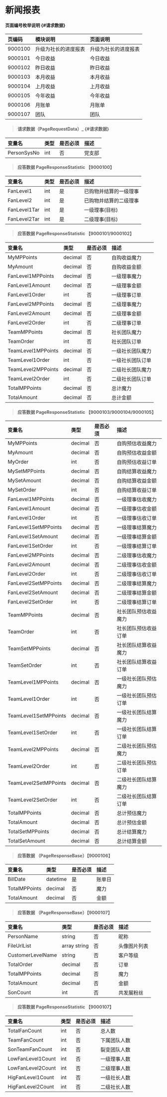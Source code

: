 # 新闻报表

#### 页面编号枚举说明 {#请求数据}

| 页编码 | 模块说明 | 页面说明 |
| :--- | :--- | :--- |
| 9000100 | 升级为社长的进度报表 | 升级为社长的进度报表 |
| 9000101 | 今日收益 | 今日收益 |
| 9000102 | 昨日收益 | 昨日收益 |
| 9000103 | 本月收益 | 本月收益 |
| 9000104 | 上月收益 | 上月收益 |
| 9000105 | 今年收益 | 今年收益 |
| 9000106 | 月账单 | 月账单 |
| 9000107 | 团队 | 团队 |

> #### 请求数据（PageRequestData）\_ {#请求数据}

| 变量名 | 类型 | 是否必须 | 描述 |
| :--- | :--- | :--- | :--- |
| PersonSysNo | int | 否 | 党支部 |

> #### 应答数据 PageResponseStatistic 【9000100】

| 变量名 | 类型 | 是否必须 | 描述 |
| :--- | :--- | :--- | :--- |
| FanLevel1 | int | 是 | 已购物并结算的一级理事 |
| FanLevel2 | int | 是 | 已购物并结算的二级理事 |
| FanLevel1Tar | int | 是 | 一级理事\(目标\) |
| FanLevel2Tar | int | 是 | 二级理事\(目标\) |

> #### 应答数据 PageResponseStatistic 【9000101/9000102】

| 变量名 | 类型 | 是否必须 | 描述 |
| :--- | :--- | :--- | :--- |
| MyMPPoints | decimal | 否 | 自购收益魔力 |
| MyAmount | decimal | 否 | 自购收益金额 |
| FanLevel1MPPoints | decimal | 否 | 一级理事魔力 |
| FanLevel1Amount | decimal | 否 | 一级理事金额 |
| FanLevel1Order | int | 否 | 一级理事订单 |
| FanLevel2MPPoints | decimal | 否 | 二级理事魔力 |
| FanLevel2Amount | decimal | 否 | 二级理事金额 |
| FanLevel2Order | int | 否 | 二级理事订单 |
| TeamMPPoints | decimal | 否 | 社长团队魔力 |
| TeamOrder | int | 否 | 社长团队订单 |
| TeamLevel1MPPoints | decimal | 否 | 一级社长团队魔力 |
| TeamLevel1Order | int | 否 | 一级社长团队订单 |
| TeamLevel2MPPoints | decimal | 否 | 二级社长团队魔力 |
| TeamLevel2Order | int | 否 | 二级社长团队订单 |
| TotalMPPoints | decimal | 否 | 总计魔力 |
| TotalAmount | decimal | 否 | 总计金额 |

> #### 应答数据 PageResponseStatistic 【9000103/9000104/9000105】

| 变量名 | 类型 | 是否必须 | 描述 |
| :--- | :--- | :--- | :--- |
| MyMPPoints | decimal | 否 | 自购预估收益魔力 |
| MyAmount | decimal | 否 | 自购预估收益金额 |
| MyOrder | int | 否 | 自购预估收益订单 |
| MySetMPPoints | decimal | 否 | 自购结算收益魔力 |
| MySetAmount | decimal | 否 | 自购结算收益金额 |
| MySetOrder | int | 否 | 自购结算收益订单 |
| FanLevel1MPPoints | decimal | 否 | 一级理事估收魔力 |
| FanLevel1Amount | decimal | 否 | 一级理事估收金额 |
| FanLevel1Order | int | 否 | 一级理事估收订单 |
| FanLevel1SetMPPoints | decimal | 否 | 一级理事结算魔力 |
| FanLevel1SetAmount | decimal | 否 | 一级理事结算金额 |
| FanLevel1SetOrder | int | 否 | 一级理事结算订单 |
| FanLevel2MPPoints | decimal | 否 | 二级理事估收魔力 |
| FanLevel2Amount | decimal | 否 | 二级理事估收金额 |
| FanLevel2Order | int | 否 | 二级理事估收订单 |
| FanLevel2SetMPPoints | decimal | 否 | 二级理事结算魔力 |
| FanLevel2SetAmount | decimal | 否 | 二级理事结算金额 |
| FanLevel2SetOrder | int | 否 | 二级理事结算订单 |
| TeamMPPoints | decimal | 否 | 社长团队预估收益魔力 |
| TeamOrder | int | 否 | 社长团队预估收益订单 |
| TeamSetMPPoints | decimal | 否 | 社长团队结算收益魔力 |
| TeamSetOrder | int | 否 | 社长团队结算收益订单 |
| TeamLevel1MPPoints | decimal | 否 | 一级社长团队预估魔力 |
| TeamLevel1Order | int | 否 | 一级社长团队预估订单 |
| TeamLevel1SetMPPoints | decimal | 否 | 一级社长团队结算魔力 |
| TeamLevel1SetOrder | int | 否 | 一级社长团队结算订单 |
| TeamLevel2MPPoints | decimal | 否 | 二级社长团队预估魔力 |
| TeamLevel2Order | int | 否 | 二级社长团队预估订单 |
| TeamLevel2SetMPPoints | decimal | 否 | 二级社长团队结算魔力 |
| TeamLevel2SetOrder | int | 否 | 二级社长团队结算订单 |
| TotalMPPoints | decimal | 否 | 总计预估魔力 |
| TotalAmount | decimal | 否 | 总计预估金额 |
| TotalSetMPPoints | decimal | 否 | 总计结算魔力 |
| TotalSetAmount | decimal | 否 | 总计结算金额 |


> #### 应答数据 （PageResponseBase）【9000106】

| 变量名 | 类型 | 是否必须 | 描述 |
| :--- | :--- | :--- | :--- |
| BillDate| datetime| 是 | 账单日|
| TotalMPPoints | decimal | 否 | 魔力 |
| TotalAmount | decimal | 否 | 金额 |

> #### 应答数据 （PageResponseBase）【9000107】

| 变量名 | 类型 | 是否必须 | 描述 |
| :--- | :--- | :--- | :--- |
| PersonName | string | 否 | 昵称 |
| FileUrlList | array string | 否 | 头像图片列表 |
| CustomerLevelName | string | 否 | 客户等级 |
| TotalOrder | decimal | 否 | 订单 |
| TotalMPPoints | decimal | 否 | 魔力 |
| TotalAmount | decimal | 否 | 金额 |
| SonCount| int| 否 | 共发展粉丝 |


> #### 应答数据 PageResponseStatistic 【9000107】

| 变量名 | 类型 | 是否必须 | 描述 |
| :--- | :--- | :--- | :--- |
| TotalFanCount| int| 否 | 总人数 |
| TeamFanCount| int| 否 | 下属团队人数|
| SonTeamFanCount| int| 否 |裂变团队人数|
| LowFanLevel1Count| int| 否 | 一级理事人数|
| LowFanLevel2Count| int| 否 | 二级理事人数|
| HigFanLevel1Count| int| 否 | 一级社长人数|
| HigFanLevel2Count| int| 否 | 二级社长人数|
